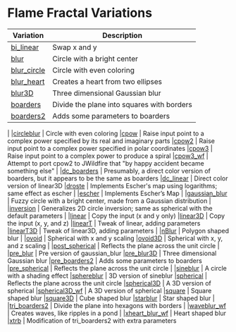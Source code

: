 # Flame Fractal Variations

| Variation | Description
| --- | ---
|[bi_linear](linear/linear.md#bi_linear) | Swap x and y
|[blur](blurs/blurs.md#blur) | Circle with a bright center
|[blur_circle](blurs/blurs.md#blur_circle) | Circle with even coloring
|[blur_heart](blurs/blurs.md#blur_heart) | Creates a heart from two ellipses
|[blur3D](blurs/blurs.md#blur3D) | Three dimensional Gaussian blur
|[boarders](boarders/boarders.md#boarders) | Divide the plane into squares with borders
|[boarders2](boarders/boarders.md#boarders2) | Adds some parameters to boarders
|
|[circleblur](blurs/blurs.md#circleblur) | Circle with even coloring
|[cpow](cpow/cpow.md#cpow) | Raise input point to a complex power specified by its real and imaginary parts
|[cpow2](cpow/cpow.md#cpow2) | Raise input point to a complex power specified in polar coordinates
|[cpow3](cpow/cpow.md#cpow3) | Raise input point to a complex power to produce a spiral
|[cpow3_wf](cpow/cpow.md#cpow3_wf) | Attempt to port cpow2 to JWildfire that "by happy accident became something else"
|
|[dc_boarders](boarders/boarders.md#dc_boarders) | Presumably, a direct color version of boarders, but it appears to be the same as boarders
|[dc_linear](linear/linear.md#dc_linear) | Direct color version of linear3D
|[droste](cpow/cpow.md#droste) | Implements Escher's map using logarithms; same effect as escher
|
|[escher](cpow/cpow.md#escher) | Implements Escher’s Map
|
|[gaussian_blur](blurs/blurs.md#gaussian_blur) | Fuzzy circle with a bright center, made from a Gaussian distribution
|
|[inversion](inversion/inversion.md#inversion) | Generalizes 2D circle inversion; same as spherical with the default parameters
|
|[linear](linear/linear.md#linear) | Copy the input (x and y only)
|[linear3D](linear/linear.md#linear3D) | Copy the input (x, y, and z)
|[linearT](linear/linear.md#linearT) | Tweak of linear, adding parameters
|[linearT3D](linear/linear.md#linearT3D) | Tweak of linear3D, adding parameters
|
|[nBlur](blurs/blurs.md#nBlur) | Polygon shaped blur
|
|[ovoid](inversion/inversion.md#ovoid) | Spherical with x and y scaling
|[ovoid3D](inversion/inversion.md#ovoid3D) | Spherical with x, y, and z scaling
|
|[post_spherical](inversion/inversion.md#spherical) | Reflects the plane across the unit circle
|
|[pre_blur](blurs/blurs.md#pre_blur) | Pre version of gaussian_blur
|[pre_blur3D](blurs/blurs.md#blur3D) | Three dimensional Gaussian blur
|[pre_boarders2](boarders/boarders.md#boarders2) | Adds some parameters to boarders
|[pre_spherical](inversion/inversion.md#spherical) | Reflects the plane across the unit circle
|
|[sineblur](blurs/blurs.md#sineblur) | A circle with a shading effect
|[sphereblur](blurs/blurs.md#sphereblur) | 3D version of sineblur
|[spherical](inversion/inversion.md#spherical) | Reflects the plane across the unit circle
|[spherical3D](inversion/inversion.md#spherical3D) | A 3D version of spherical
|[spherical3D_wf](inversion/inversion.md#spherical3D_wf) | A 3D version of spherical
|[square](blurs/blurs.md#square) | Square shaped blur
|[square3D](blurs/blurs.md#square3D) | Cube shaped blur
|[starblur](blurs/blurs.md#starblur) | Star shaped blur
|
|[tri_boarders2](boarders/boarders.md#tri_boarders2) | Divide the plane into hexagons with borders
|
|[waveblur_wf](blurs/blurs.md#waveblur_wf) | Creates waves, like ripples in a pond
|
|[xheart_blur_wf](blurs/blurs.md#xheart_blur_wf) | Heart shaped blur
|[xtrb](boarders/boarders.md#xtrb) | Modification of tri_boarders2 with extra parameters

